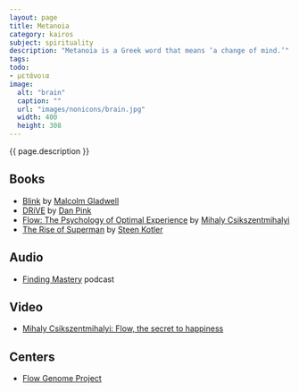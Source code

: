 ```yaml
---
layout: page
title: Metanoia
category: kairos
subject: spirituality
description: "Metanoia is a Greek word that means ‘a change of mind.’"
tags:
todo:
- μετάνοια
image:
  alt: "brain"
  caption: ""
  url: "images/nonicons/brain.jpg"
  width: 400
  height: 308
---
```


{{ page.description }}

Books
-----
* [Blink](http://gladwell.com/blink/) by [Malcolm Gladwell](https://twitter.com/Gladwell)
* [DRiVE](http://www.danpink.com/books/drive/) by [Dan Pink](https://twitter.com/danielpink)
* [Flow: The Psychology of Optimal Experience]() by [Mihaly Csikszentmihalyi]()
* [The Rise of Superman](http://riseofsuperman.com/) by [Steen Kotler](https://twitter.com/steven_kotler)

Audio
-----
* [Finding Mastery](https://soundcloud.com/findingmastery) podcast

Video
-----
* [Mihaly Csikszentmihalyi: Flow, the secret to happiness](https://www.ted.com/talks/mihaly_csikszentmihalyi_on_flow)

Centers
----
* [Flow Genome Project](http://www.flowgenomeproject.com/)
